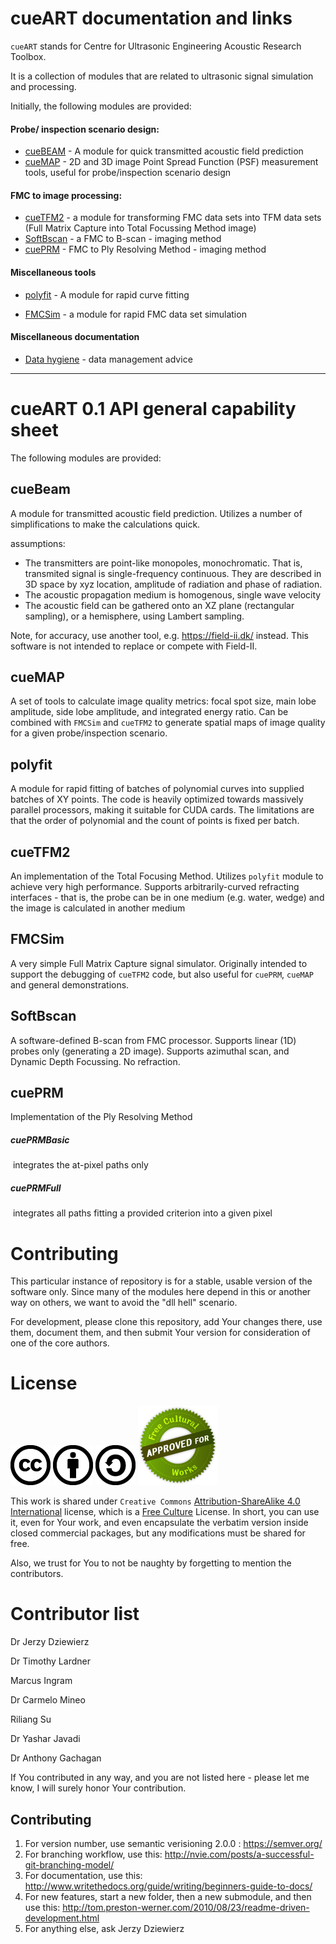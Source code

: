 # cueART documentation and links

`cueART` stands for Centre for Ultrasonic Engineering Acoustic Research Toolbox. 

It is a collection of modules that are related to ultrasonic signal simulation and processing. 

Initially, the following modules are provided:

#### Probe/ inspection scenario design:

* [cueBEAM](cueBEAM.md) -  A module for quick transmitted acoustic field prediction
* [cueMAP](cueMAP.md) - 2D and 3D image Point Spread Function (PSF) measurement tools, useful for probe/inspection scenario design

#### FMC to image processing:

- [cueTFM2](cueTFM2.md) - a module for transforming FMC data sets into TFM data sets (Full Matrix Capture into Total Focussing Method image)
- [SoftBscan](SoftBscan.md) - a FMC to B-scan - imaging method
- [cuePRM](cuePRM.md) - FMC to Ply Resolving Method - imaging method

#### Miscellaneous tools

* [polyfit](polyfit.md) - A module for rapid curve fitting

* [FMCSim](FMCSim.md) - a module for rapid FMC data set simulation 

#### Miscellaneous documentation
* [Data hygiene](data_hygiene.md) - data management advice


----

# cueART 0.1 API general capability sheet

The following modules are provided:

## cueBeam 

A module for transmitted acoustic field prediction. Utilizes a number of simplifications to make the calculations quick. 

assumptions: 

- The transmitters are point-like monopoles, monochromatic. That is, transmited signal is single-frequency continuous.  They are described in 3D space by xyz location, amplitude of radiation and phase of radiation. 
- The acoustic propagation medium is homogenous, single wave velocity
- The acoustic field can be gathered onto an XZ plane (rectangular sampling), or a hemisphere, using Lambert sampling.



Note, for accuracy, use another tool, e.g. https://field-ii.dk/ instead. This software is not intended to replace or compete with Field-II.

## cueMAP

A set of tools to calculate image quality metrics: focal spot size, main lobe amplitude, side lobe amplitude, and integrated energy ratio. Can be combined with `FMCSim` and `cueTFM2` to generate spatial maps of image quality for a given probe/inspection scenario.


## polyfit

A module for rapid fitting of batches of polynomial curves into supplied batches of XY points. The code is heavily optimized towards massively parallel processors, making it suitable for CUDA cards. The limitations are that the order of polynomial and the count of points is fixed per batch.

## cueTFM2

An implementation of the Total Focusing Method. Utilizes `polyfit` module to achieve very high performance. Supports arbitrarily-curved refracting interfaces - that is, the probe can be in one medium (e.g. water, wedge) and the image is calculated in another medium

## FMCSim

A very simple Full Matrix Capture signal simulator. Originally intended to support the debugging of `cueTFM2` code, but also useful for `cuePRM`, `cueMAP` and general demonstrations.

## SoftBscan

A software-defined B-scan from FMC processor. Supports linear (1D) probes only (generating a 2D image). Supports azimuthal scan, and Dynamic Depth Focussing. No refraction.

## cuePRM

Implementation of the Ply Resolving Method 

##### cuePRMBasic

​	integrates the at-pixel paths only

##### cuePRMFull

​	integrates all paths fitting a provided criterion into a given pixel

# Contributing

This particular instance of repository is for a stable, usable version of the software only.  Since many of the modules here depend in this or another way on others, we want to avoid the "dll hell" scenario.

For development, please clone this repository, add Your changes there, use them, document them, and then submit Your version for consideration of one of the core authors.



# License



![CC](resources/cc-icons-png/cc.png) ![BY](resources/cc-icons-png/by.png) ![SA](resources/cc-icons-png/sa.png) ![Free Culture](resources/cc-icons-png/seal.png)

This work is shared under `Creative Commons` [Attribution-ShareAlike 4.0 International](https://creativecommons.org/licenses/by-sa/4.0/)  license, which is a [Free Culture](https://creativecommons.org/share-your-work/public-domain/freeworks) License. In short, you can use it, even for Your work, and even encapsulate the verbatim version inside closed commercial packages, but any modifications must be shared for free. 

Also, we trust for You to not be naughty by forgetting to mention the contributors.



# Contributor list

Dr Jerzy Dziewierz

Dr Timothy Lardner

Marcus Ingram

Dr Carmelo Mineo

Riliang Su

Dr Yashar Javadi 

Dr Anthony Gachagan

If You contributed in any way, and you are not listed here - please let me know, I will surely honor Your contribution.




## Contributing
1. For version number, use semantic verisioning 2.0.0 : https://semver.org/
2. For branching workflow, use this: http://nvie.com/posts/a-successful-git-branching-model/
3. For documentation, use this: http://www.writethedocs.org/guide/writing/beginners-guide-to-docs/
4. For new features, start a new folder, then a new submodule, and then use this: http://tom.preston-werner.com/2010/08/23/readme-driven-development.html
4. For anything else, ask Jerzy Dziewierz


